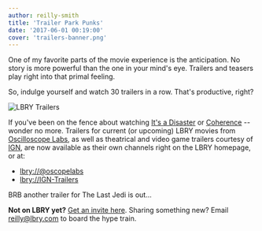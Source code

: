 ```yaml
---
author: reilly-smith
title: 'Trailer Park Punks'
date: '2017-06-01 00:19:00'
cover: 'trailers-banner.png'
---
```


One of my favorite parts of the movie experience is the anticipation. No story is more powerful than the one in your mind's eye. Trailers and teasers play right into that primal feeling.

So, indulge yourself and watch 30 trailers in a row. That's productive, right?

![LBRY Trailers](/img/news/trailers-inline.png)

If you've been on the fence about watching [It's a Disaster](https://open.lbry.com/itsadisaster) or [Coherence](https://open.lbry.com/coherence) -- wonder no more. Trailers for current (or upcoming) LBRY movies from [Oscilloscope Labs](http://oscilloscope.net/films), as well as theatrical and video game trailers courtesy of [IGN](http://www.ign.com), are now available as their own channels right on the LBRY homepage, or at:

- [lbry://@oscopelabs](https://open.lbry.com/@oscopelabs)
- [lbry://IGN-Trailers](https://open.lbry.com/@IGN-Trailers)

BRB another trailer for The Last Jedi is out...

**Not on LBRY yet?** [Get an invite here](/get). Sharing something new? Email [reilly@lbry.com](mailto:reilly@lbry.com) to board the hype train.
